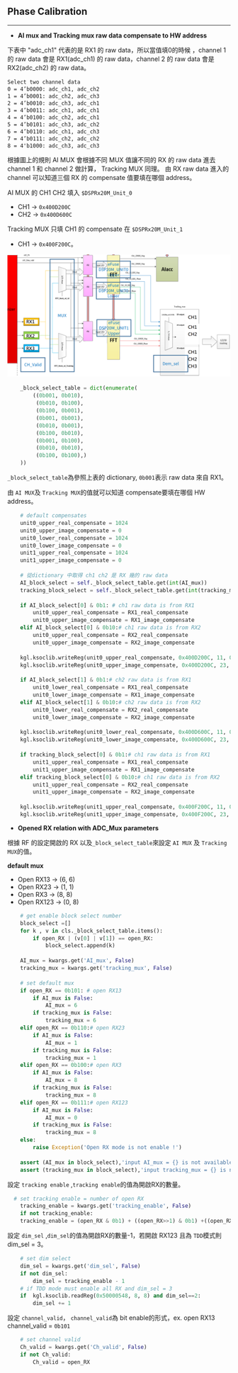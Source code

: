 ## Phase Calibration

---
* **AI mux and Tracking mux raw data compensate to HW address**

下表中 "adc_ch1" 代表的是 RX1 的 raw data，所以當值填0的時候
，channel 1 的 raw data 會是 RX1(adc_ch1) 的 raw data，channel 2 的 raw data 會是 RX2(adc_ch2) 的 raw data。

````
Select two channel data
0 = 4’b0000: adc_ch1, adc_ch2
1 = 4’b0001: adc_ch2, adc_ch3
2 = 4’b0010: adc_ch3, adc_ch1
3 = 4’b0011: adc_ch1, adc_ch1
4 = 4’b0100: adc_ch2, adc_ch1
5 = 4’b0101: adc_ch3, adc_ch2
6 = 4’b0110: adc_ch1, adc_ch3
7 = 4’b0111: adc_ch2, adc_ch2
8 = 4'b1000: adc_ch3, adc_ch3
````
根據圖上的規則 AI MUX 會根據不同 MUX 值讓不同的 RX 的 raw data 進去 channel 1 和 
channel 2 做計算， Tracking MUX 同理。 由 RX raw data 進入的 channel 可以知道三個 RX 
的 compensate 值要填在哪個 address。

AI MUX 的 CH1 CH2 填入 `$DSPRx20M_Unit_0`
* CH1 -> `0x400D200C`
* CH2 -> `0x400D600C`

Tracking MUX 只填 CH1 的 compensate 在 `$DSPRx20M_Unit_1`
* CH1 -> `0x400F200C`。

![示意圖](.\MD_images\Mux.png)

```python
    _block_select_table = dict(enumerate(
        ((0b001, 0b010),
         (0b010, 0b100),
         (0b100, 0b001),
         (0b001, 0b001),
         (0b010, 0b001),
         (0b100, 0b010),
         (0b001, 0b100),
         (0b010, 0b010),
         (0b100, 0b100),)
    ))
```
`_block_select_table`為參照上表的 dictionary, `0b001`表示 raw data 來自 RX1。

由 `AI MUX`及 `Tracking MUX`的值就可以知道 compensate要填在哪個 HW address。
```python
    # default compensates
    unit0_upper_real_compensate = 1024
    unit0_upper_image_compensate = 0
    unit0_lower_real_compensate = 1024
    unit0_lower_image_compensate = 0
    unit1_upper_real_compensate = 1024
    unit1_upper_image_compensate = 0

    # 從dictionary 中取得 ch1 ch2 是 RX 幾的 raw data
    AI_block_select = self._block_select_table.get(int(AI_mux)) 
    tracking_block_select = self._block_select_table.get(int(tracking_mux))

    if AI_block_select[0] & 0b1: # ch1 raw data is from RX1
        unit0_upper_real_compensate = RX1_real_compensate
        unit0_upper_image_compensate = RX1_image_compensate
    elif AI_block_select[0] & 0b10:# ch1 raw data is from RX2
        unit0_upper_real_compensate = RX2_real_compensate
        unit0_upper_image_compensate = RX2_image_compensate

    kgl.ksoclib.writeReg(unit0_upper_real_compensate, 0x400D200C, 11, 0)
    kgl.ksoclib.writeReg(unit0_upper_image_compensate, 0x400D200C, 23, 12)

    if AI_block_select[1] & 0b1:# ch2 raw data is from RX1
        unit0_lower_real_compensate = RX1_real_compensate
        unit0_lower_image_compensate = RX1_image_compensate
    elif AI_block_select[1] & 0b10:# ch2 raw data is from RX2
        unit0_lower_real_compensate = RX2_real_compensate
        unit0_lower_image_compensate = RX2_image_compensate

    kgl.ksoclib.writeReg(unit0_lower_real_compensate, 0x400D600C, 11, 0)
    kgl.ksoclib.writeReg(unit0_lower_image_compensate, 0x400D600C, 23, 12)

    if tracking_block_select[0] & 0b1:# ch1 raw data is from RX1
        unit1_upper_real_compensate = RX1_real_compensate
        unit1_upper_image_compensate = RX1_image_compensate
    elif tracking_block_select[0] & 0b10:# ch1 raw data is from RX2
        unit1_upper_real_compensate = RX2_real_compensate
        unit1_upper_image_compensate = RX2_image_compensate

    kgl.ksoclib.writeReg(unit1_upper_real_compensate, 0x400F200C, 11, 0)
    kgl.ksoclib.writeReg(unit1_upper_image_compensate, 0x400F200C, 23, 12)
```
* **Opened RX relation with ADC_Mux parameters**

根據 RF 的設定開啟的 RX 以及`_block_select_table`來設定 `AI MUX` 及 `Tracking MUX`的值。

**default mux**

* Open RX13  -> (6, 6)
* Open RX23  -> (1, 1)
* Open RX3   -> (8, 8)
* Open RX123 -> (0, 8)

```python
    # get enable block select number
    block_select =[]
    for k , v in cls._block_select_table.items():
        if open_RX | (v[0] | v[1]) == open_RX:
            block_select.append(k)

    AI_mux = kwargs.get('AI_mux', False)
    tracking_mux = kwargs.get('tracking_mux', False)

    # set default mux
    if open_RX == 0b101: # open RX13
        if AI_mux is False:
            AI_mux = 6
        if tracking_mux is False:
            tracking_mux = 6
    elif open_RX == 0b110:# open RX23
        if AI_mux is False:
            AI_mux = 1
        if tracking_mux is False:
            tracking_mux = 1
    elif open_RX == 0b100:# open RX3
        if AI_mux is False:
            AI_mux = 8
        if tracking_mux is False:
            tracking_mux = 8
    elif open_RX == 0b111:# open RX123
        if AI_mux is False:
            AI_mux = 0
        if tracking_mux is False:
            tracking_mux = 8
    else:
        raise Exception('Open RX mode is not enable !')

    assert (AI_mux in block_select),'input AI_mux = {} is not available!'.format(AI_mux)
    assert (tracking_mux in block_select),'input tracking_mux = {} is not available!'.format(tracking_mux)
```

設定 `tracking enable` ,`tracking enable`的值為開啟RX的數量。

```python 
  # set tracking enable = number of open RX
    tracking_enable = kwargs.get('tracking_enable', False)
    if not tracking_enable:
    tracking_enable = (open_RX & 0b1) + ((open_RX>>1) & 0b1) +((open_RX>>2) & 0b1 )
```
設定 `dim_sel` ,`dim_sel`的值為開啟RX的數量-1，若開啟 RX123 且為 `TDD`模式則 dim_sel = 3。
```python
    # set dim select
    dim_sel = kwargs.get('dim_sel', False)
    if not dim_sel:
        dim_sel = tracking_enable - 1
    # if TDD mode must enable all RX and dim_sel = 3
    if  kgl.ksoclib.readReg(0x50000548, 8, 8) and dim_sel==2:
        dim_sel += 1
```
設定 `channel_valid`， `channel_valid`為 bit enable的形式，ex. open RX13 channel_valid = `0b101`

```python
    # set channel valid
    Ch_valid = kwargs.get('Ch_valid', False)
    if not Ch_valid:
        Ch_valid = open_RX
```